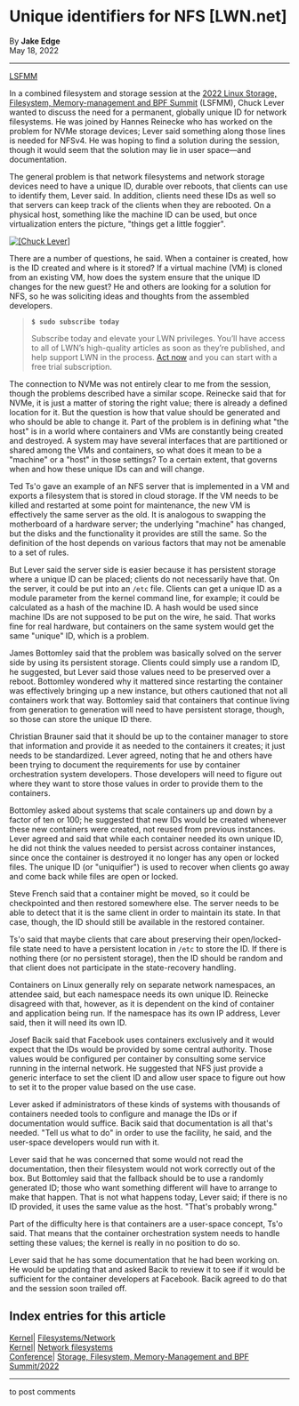 # Unique identifiers for NFS [LWN.net]

By **Jake Edge**  
May 18, 2022 

* * *

[LSFMM](/Articles/lsfmm2022/)

In a combined filesystem and storage session at the [2022 Linux Storage, Filesystem, Memory-management and BPF Summit](https://events.linuxfoundation.org/lsfmm/) (LSFMM), Chuck Lever wanted to discuss the need for a permanent, globally unique ID for network filesystems. He was joined by Hannes Reinecke who has worked on the problem for NVMe storage devices; Lever said something along those lines is needed for NFSv4. He was hoping to find a solution during the session, though it would seem that the solution may lie in user space—and documentation. 

The general problem is that network filesystems and network storage devices need to have a unique ID, durable over reboots, that clients can use to identify them, Lever said. In addition, clients need these IDs as well so that servers can keep track of the clients when they are rebooted. On a physical host, something like the machine ID can be used, but once virtualization enters the picture, "things get a little foggier". 

[ ![\[Chuck Lever\]](https://static.lwn.net/images/2022/lsfmm-lever-sm.png) ](/Articles/895652/)

There are a number of questions, he said. When a container is created, how is the ID created and where is it stored? If a virtual machine (VM) is cloned from an existing VM, how does the system ensure that the unique ID changes for the new guest? He and others are looking for a solution for NFS, so he was soliciting ideas and thoughts from the assembled developers. 

> **`$ sudo subscribe today`**
> 
> Subscribe today and elevate your LWN privileges. You’ll have access to all of LWN’s high-quality articles as soon as they’re published, and help support LWN in the process. [Act now](https://lwn.net/Promo/nst-sudo/claim) and you can start with a free trial subscription. 

The connection to NVMe was not entirely clear to me from the session, though the problems described have a similar scope. Reinecke said that for NVMe, it is just a matter of storing the right value; there is already a defined location for it. But the question is how that value should be generated and who should be able to change it. Part of the problem is in defining what "the host" is in a world where containers and VMs are constantly being created and destroyed. A system may have several interfaces that are partitioned or shared among the VMs and containers, so what does it mean to be a "machine" or a "host" in those settings? To a certain extent, that governs when and how these unique IDs can and will change. 

Ted Ts'o gave an example of an NFS server that is implemented in a VM and exports a filesystem that is stored in cloud storage. If the VM needs to be killed and restarted at some point for maintenance, the new VM is effectively the same server as the old. It is analogous to swapping the motherboard of a hardware server; the underlying "machine" has changed, but the disks and the functionality it provides are still the same. So the definition of the host depends on various factors that may not be amenable to a set of rules. 

But Lever said the server side is easier because it has persistent storage where a unique ID can be placed; clients do not necessarily have that. On the server, it could be put into an `/etc` file. Clients can get a unique ID as a module parameter from the kernel command line, for example; it could be calculated as a hash of the machine ID. A hash would be used since machine IDs are not supposed to be put on the wire, he said. That works fine for real hardware, but containers on the same system would get the same "unique" ID, which is a problem. 

James Bottomley said that the problem was basically solved on the server side by using its persistent storage. Clients could simply use a random ID, he suggested, but Lever said those values need to be preserved over a reboot. Bottomley wondered why it mattered since restarting the container was effectively bringing up a new instance, but others cautioned that not all containers work that way. Bottomley said that containers that continue living from generation to generation will need to have persistent storage, though, so those can store the unique ID there. 

Christian Brauner said that it should be up to the container manager to store that information and provide it as needed to the containers it creates; it just needs to be standardized. Lever agreed, noting that he and others have been trying to document the requirements for use by container orchestration system developers. Those developers will need to figure out where they want to store those values in order to provide them to the containers. 

Bottomley asked about systems that scale containers up and down by a factor of ten or 100; he suggested that new IDs would be created whenever these new containers were created, not reused from previous instances. Lever agreed and said that while each container needed its own unique ID, he did not think the values needed to persist across container instances, since once the container is destroyed it no longer has any open or locked files. The unique ID (or "uniquifier") is used to recover when clients go away and come back while files are open or locked. 

Steve French said that a container might be moved, so it could be checkpointed and then restored somewhere else. The server needs to be able to detect that it is the same client in order to maintain its state. In that case, though, the ID should still be available in the restored container. 

Ts'o said that maybe clients that care about preserving their open/locked-file state need to have a persistent location in `/etc` to store the ID. If there is nothing there (or no persistent storage), then the ID should be random and that client does not participate in the state-recovery handling. 

Containers on Linux generally rely on separate network namespaces, an attendee said, but each namespace needs its own unique ID. Reinecke disagreed with that, however, as it is dependent on the kind of container and application being run. If the namespace has its own IP address, Lever said, then it will need its own ID. 

Josef Bacik said that Facebook uses containers exclusively and it would expect that the IDs would be provided by some central authority. Those values would be configured per container by consulting some service running in the internal network. He suggested that NFS just provide a generic interface to set the client ID and allow user space to figure out how to set it to the proper value based on the use case. 

Lever asked if administrators of these kinds of systems with thousands of containers needed tools to configure and manage the IDs or if documentation would suffice. Bacik said that documentation is all that's needed. "Tell us what to do" in order to use the facility, he said, and the user-space developers would run with it. 

Lever said that he was concerned that some would not read the documentation, then their filesystem would not work correctly out of the box. But Bottomley said that the fallback should be to use a randomly generated ID; those who want something different will have to arrange to make that happen. That is not what happens today, Lever said; if there is no ID provided, it uses the same value as the host. "That's probably wrong." 

Part of the difficulty here is that containers are a user-space concept, Ts'o said. That means that the container orchestration system needs to handle setting these values; the kernel is really in no position to do so. 

Lever said that he has some documentation that he had been working on. He would be updating that and asked Bacik to review it to see if it would be sufficient for the container developers at Facebook. Bacik agreed to do that and the session soon trailed off. 

  
Index entries for this article  
---  
[Kernel](/Kernel/Index)| [Filesystems/Network](/Kernel/Index#Filesystems-Network)  
[Kernel](/Kernel/Index)| [Network filesystems](/Kernel/Index#Network_filesystems)  
[Conference](/Archives/ConferenceIndex/)| [Storage, Filesystem, Memory-Management and BPF Summit/2022](/Archives/ConferenceIndex/#Storage_Filesystem_Memory-Management_and_BPF_Summit-2022)  
  


* * *

to post comments 
